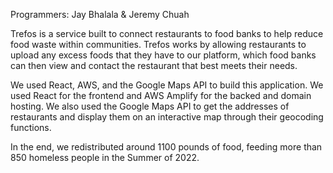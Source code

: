 Programmers: Jay Bhalala & Jeremy Chuah

Trefos is a service built to connect restaurants to food banks to help reduce food waste within communities. Trefos works by allowing restaurants to upload any excess foods that they have to our platform, which food banks can then view and contact the restaurant that best meets their needs.

We used React, AWS, and the Google Maps API to build this application. We used React for the frontend and AWS Amplify for the backed and domain hosting. We also used the Google Maps API to get the addresses of restaurants and display them on an interactive map through their geocoding functions.

In the end, we redistributed around 1100 pounds of food, feeding more than 850 homeless people in the Summer of 2022.
